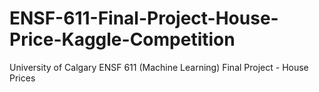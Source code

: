 # ENSF-611-Final-Project-House-Price-Kaggle-Competition
University of Calgary ENSF 611 (Machine Learning) Final Project - House Prices
